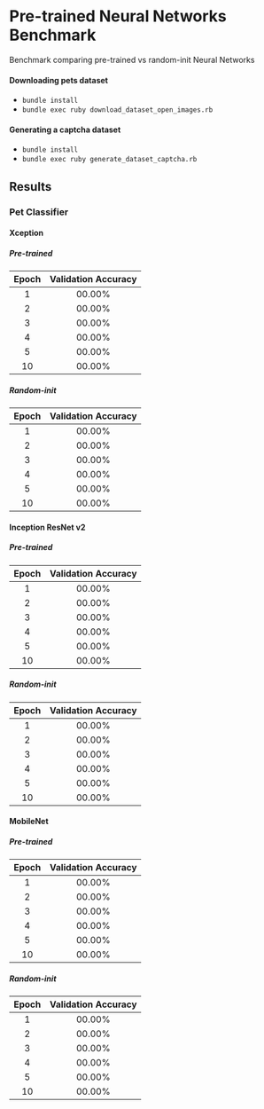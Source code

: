 # Pre-trained Neural Networks Benchmark
Benchmark comparing pre-trained vs random-init Neural Networks

#### Downloading pets dataset
- `bundle install`
- `bundle exec ruby download_dataset_open_images.rb`

#### Generating a captcha dataset
- `bundle install`
- `bundle exec ruby generate_dataset_captcha.rb`

## Results

### Pet Classifier

#### Xception

##### Pre-trained
| Epoch | Validation Accuracy |
|:-----:|:-------------------:|
|     1 |              00.00% |
|     2 |              00.00% |
|     3 |              00.00% |
|     4 |              00.00% |
|     5 |              00.00% |
|    10 |              00.00% |


##### Random-init
| Epoch | Validation Accuracy |
|:-----:|:-------------------:|
|     1 |              00.00% |
|     2 |              00.00% |
|     3 |              00.00% |
|     4 |              00.00% |
|     5 |              00.00% |
|    10 |              00.00% |

#### Inception ResNet v2

##### Pre-trained
| Epoch | Validation Accuracy |
|:-----:|:-------------------:|
|     1 |              00.00% |
|     2 |              00.00% |
|     3 |              00.00% |
|     4 |              00.00% |
|     5 |              00.00% |
|    10 |              00.00% |


##### Random-init
| Epoch | Validation Accuracy |
|:-----:|:-------------------:|
|     1 |              00.00% |
|     2 |              00.00% |
|     3 |              00.00% |
|     4 |              00.00% |
|     5 |              00.00% |
|    10 |              00.00% |

#### MobileNet

##### Pre-trained
| Epoch | Validation Accuracy |
|:-----:|:-------------------:|
|     1 |              00.00% |
|     2 |              00.00% |
|     3 |              00.00% |
|     4 |              00.00% |
|     5 |              00.00% |
|    10 |              00.00% |


##### Random-init
| Epoch | Validation Accuracy |
|:-----:|:-------------------:|
|     1 |              00.00% |
|     2 |              00.00% |
|     3 |              00.00% |
|     4 |              00.00% |
|     5 |              00.00% |
|    10 |              00.00% |
